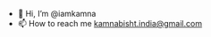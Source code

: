 - 👋 Hi, I’m @iamkamna
- 📫 How to reach me kamnabisht.india@gmail.com
<!---
iamkamna/iamkamna is a ✨ special ✨ repository because its `README.md` (this file) appears on your GitHub profile.
You can click the Preview link to take a look at your changes.
--->
